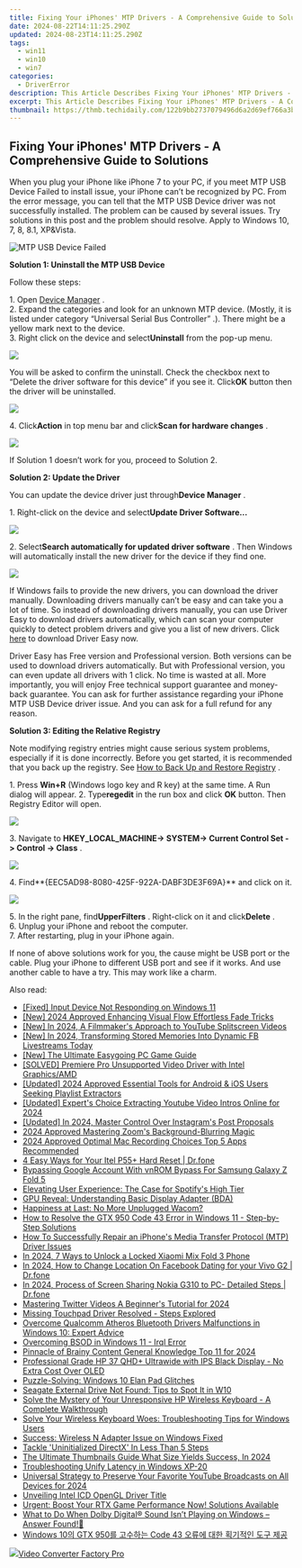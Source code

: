 ```yaml
---
title: Fixing Your iPhones' MTP Drivers - A Comprehensive Guide to Solutions
date: 2024-08-22T14:11:25.290Z
updated: 2024-08-23T14:11:25.290Z
tags:
  - win11
  - win10
  - win7
categories:
  - DriverError
description: This Article Describes Fixing Your iPhones' MTP Drivers - A Comprehensive Guide to Solutions
excerpt: This Article Describes Fixing Your iPhones' MTP Drivers - A Comprehensive Guide to Solutions
thumbnail: https://thmb.techidaily.com/122b9bb2737079496d6a2d69ef766a3b3b8a091bd4f5906c27990e96a64caabf.jpg
---
```


## Fixing Your iPhones' MTP Drivers - A Comprehensive Guide to Solutions

When you plug your iPhone like iPhone 7 to your PC, if you meet MTP USB Device Failed to install issue, your iPhone can’t be recognized by PC. From the error message, you can tell that the MTP USB Device driver was not successfully installed. The problem can be caused by several issues. Try solutions in this post and the problem should resolve. Apply to Windows 10, 7, 8, 8.1, XP&Vista.  
  
![MTP USB Device Failed](https://images.drivereasy.com/wp-content/uploads/2016/09/img_57ce61d4c6f0d.jpg)
  
**Solution 1: Uninstall the MTP USB Device**
  
 Follow these steps:  
  
 1\. Open [Device Manager](https://tools.techidaily.com/drivereasy/download/) .  
 2\. Expand the categories and look for an unknown MTP device. (Mostly, it is listed under category “Universal Serial Bus Controller” .). There might be a yellow mark next to the device.  
 3\. Right click on the device and select**Uninstall** from the pop-up menu.  
  
![](https://images.drivereasy.com/wp-content/uploads/2016/09/img_57ce68d17c5a2.png)

 You will be asked to confirm the uninstall. Check the checkbox next to “Delete the driver software for this device” if you see it. Click**OK** button then the driver will be uninstalled.  
  
![](https://images.drivereasy.com/wp-content/uploads/2016/09/img_57ce68889664a.png)
  
 4\. Click**Action** in top menu bar and click**Scan for hardware changes** .
  
![](https://images.drivereasy.com/wp-content/uploads/2016/09/img_57ce69ef3908e.png)
  
 If Solution 1 doesn’t work for you, proceed to Solution 2.  
  
 **Solution 2: Update the Driver**
  
 You can update the device driver just through**Device Manager** .
  
 1\. Right-click on the device and select**Update Driver Software…**
  
![](https://images.drivereasy.com/wp-content/uploads/2016/09/img_57ce6b995059d.png)
  
 2\. Select**Search automatically for updated driver software** . Then Windows will automatically install the new driver for the device if they find one.  
  
![](https://images.drivereasy.com/wp-content/uploads/2016/09/img_57ce6bcb80a42.png)
  
 If Windows fails to provide the new drivers, you can download the driver manually. Downloading drivers manually can’t be easy and can take you a lot of time. So instead of downloading drivers manually, you can use Driver Easy to download drivers automatically, which can scan your computer quickly to detect problem drivers and give you a list of new drivers. Click [here](https://tools.techidaily.com/drivereasy/download/) to download Driver Easy now.  
  
 Driver Easy has Free version and Professional version. Both versions can be used to download drivers automatically. But with Professional version, you can even update all drivers with 1 click. No time is wasted at all. More importantly, you will enjoy Free technical support guarantee and money-back guarantee. You can ask for further assistance regarding your iPhone MTP USB Device driver issue. And you can ask for a full refund for any reason.  
  
**Solution 3: Editing the Relative Registry**
  
 Note modifying registry entries might cause serious system problems, especially if it is done incorrectly. Before you get started, it is recommended that you back up the registry. See [How to Back Up and Restore Registry](https://tools.techidaily.com/drivereasy/download/) .  
  
1\. Press **Win+R** (Windows logo key and R key) at the same time. A Run dialog will appear.
 2\. Type**regedit**  in the run box and click **OK**  button. Then Registry Editor will open.  
  
![](https://images.drivereasy.com/wp-content/uploads/2016/03/img_56fb391581cd9.png)
  
 3\. Navigate to **HKEY\_LOCAL\_MACHINE-> SYSTEM-> Current Control Set -> Control -> Class** .  
  
![](https://images.drivereasy.com/wp-content/uploads/2016/09/img_57ce716df0958.png)

 4\. Find**{EEC5AD98-8080-425F-922A-DABF3DE3F69A}** and click on it.  
  
![](https://images.drivereasy.com/wp-content/uploads/2016/09/img_57ce72045b4e6.jpg)

 5\. In the right pane, find**UpperFilters** . Right-click on it and click**Delete** .  
 6\. Unplug your iPhone and reboot the computer.  
 7\. After restarting, plug in your iPhone again.  
  
 If none of above solutions work for you, the cause might be USB port or the cable. Plug your iPhone to different USB port and see if it works. And use another cable to have a try. This may work like a charm.

<ins class="adsbygoogle"
     style="display:block"
     data-ad-format="autorelaxed"
     data-ad-client="ca-pub-7571918770474297"
     data-ad-slot="1223367746"></ins>



<ins class="adsbygoogle"
     style="display:block"
     data-ad-client="ca-pub-7571918770474297"
     data-ad-slot="8358498916"
     data-ad-format="auto"
     data-full-width-responsive="true"></ins>

<span class="atpl-alsoreadstyle">Also read:</span>
<div><ul>
<li><a href="https://driver-error.techidaily.com/fixed-input-device-not-responding-on-windows-11/"><u>[Fixed] Input Device Not Responding on Windows 11</u></a></li>
<li><a href="https://video-capture.techidaily.com/new-2024-approved-enhancing-visual-flow-effortless-fade-tricks/"><u>[New] 2024 Approved  Enhancing Visual Flow  Effortless Fade Tricks</u></a></li>
<li><a href="https://facebook-video-share.techidaily.com/new-in-2024-a-filmmakers-approach-to-youtube-splitscreen-videos/"><u>[New] In 2024, A Filmmaker's Approach to YouTube Splitscreen Videos</u></a></li>
<li><a href="https://facebook-videos.techidaily.com/new-in-2024-transforming-stored-memories-into-dynamic-fb-livestreams-today/"><u>[New] In 2024, Transforming Stored Memories Into Dynamic FB Livestreams Today</u></a></li>
<li><a href="https://screen-sharing-recording.techidaily.com/new-the-ultimate-easygoing-pc-game-guide/"><u>[New] The Ultimate Easygoing PC Game Guide</u></a></li>
<li><a href="https://driver-error.techidaily.com/solved-premiere-pro-unsupported-video-driver-with-intel-graphicsamd/"><u>[SOLVED] Premiere Pro Unsupported Video Driver with Intel Graphics/AMD</u></a></li>
<li><a href="https://facebook-video-share.techidaily.com/updated-2024-approved-essential-tools-for-android-and-ios-users-seeking-playlist-extractors/"><u>[Updated] 2024 Approved  Essential Tools for Android & iOS Users Seeking Playlist Extractors</u></a></li>
<li><a href="https://youtube-zero.techidaily.com/ed-experts-choice-extracting-youtube-video-intros-online-for-2024/"><u>[Updated] Expert's Choice  Extracting Youtube Video Intros Online for 2024</u></a></li>
<li><a href="https://instagram-clips.techidaily.com/updated-in-2024-master-control-over-instagrams-post-proposals/"><u>[Updated] In 2024, Master Control Over Instagram's Post Proposals</u></a></li>
<li><a href="https://visual-screen-recording.techidaily.com/2024-approved-mastering-zooms-background-blurring-magic/"><u>2024 Approved  Mastering Zoom's Background-Blurring Magic</u></a></li>
<li><a href="https://remote-screen-capture.techidaily.com/2024-approved-optimal-mac-recording-choices-top-5-apps-recommended/"><u>2024 Approved  Optimal Mac Recording Choices  Top 5 Apps Recommended</u></a></li>
<li><a href="https://phone-solutions.techidaily.com/4-easy-ways-for-your-itel-p55plus-hard-reset-drfone-by-drfone-reset-android-reset-android/"><u>4 Easy Ways for Your Itel P55+ Hard Reset | Dr.fone</u></a></li>
<li><a href="https://android-unlock.techidaily.com/bypassing-google-account-with-vnrom-bypass-for-samsung-galaxy-z-fold-5-by-drfone-android/"><u>Bypassing Google Account With vnROM Bypass For Samsung Galaxy Z Fold 5</u></a></li>
<li><a href="https://buynow-tips.techidaily.com/elevating-user-experience-the-case-for-spotifys-high-tier/"><u>Elevating User Experience: The Case for Spotify's High Tier</u></a></li>
<li><a href="https://driver-error.techidaily.com/gpu-reveal-understanding-basic-display-adapter-bda/"><u>GPU Reveal: Understanding Basic Display Adapter (BDA)</u></a></li>
<li><a href="https://driver-error.techidaily.com/happiness-at-last-no-more-unplugged-wacom/"><u>Happiness at Last: No More Unplugged Wacom?</u></a></li>
<li><a href="https://driver-error.techidaily.com/how-to-resolve-the-gtx-950-code-43-error-in-windows-11-step-by-step-solutions/"><u>How to Resolve the GTX 950 Code 43 Error in Windows 11 - Step-by-Step Solutions</u></a></li>
<li><a href="https://driver-error.techidaily.com/how-to-successfully-repair-an-iphones-media-transfer-protocol-mtp-driver-issues/"><u>How To Successfully Repair an iPhone's Media Transfer Protocol (MTP) Driver Issues</u></a></li>
<li><a href="https://unlock-android.techidaily.com/in-2024-7-ways-to-unlock-a-locked-xiaomi-mix-fold-3-phone-by-drfone-android/"><u>In 2024, 7 Ways to Unlock a Locked Xiaomi Mix Fold 3 Phone</u></a></li>
<li><a href="https://location-social.techidaily.com/in-2024-how-to-change-location-on-facebook-dating-for-your-vivo-g2-drfone-by-drfone-virtual-android/"><u>In 2024, How to Change Location On Facebook Dating for your Vivo G2 | Dr.fone</u></a></li>
<li><a href="https://screen-mirror.techidaily.com/in-2024-process-of-screen-sharing-nokia-g310-to-pc-detailed-steps-drfone-by-drfone-android/"><u>In 2024, Process of Screen Sharing Nokia G310 to PC- Detailed Steps | Dr.fone</u></a></li>
<li><a href="https://twitter-clips.techidaily.com/mastering-twitter-videos-a-beginners-tutorial-for-2024/"><u>Mastering Twitter Videos  A Beginner's Tutorial for 2024</u></a></li>
<li><a href="https://driver-error.techidaily.com/missing-touchpad-driver-resolved-steps-explored/"><u>Missing Touchpad Driver Resolved - Steps Explored</u></a></li>
<li><a href="https://driver-error.techidaily.com/overcome-qualcomm-atheros-bluetooth-drivers-malfunctions-in-windows-10-expert-advice/"><u>Overcome Qualcomm Atheros Bluetooth Drivers Malfunctions in Windows 10: Expert Advice</u></a></li>
<li><a href="https://driver-error.techidaily.com/overcoming-bsod-in-windows-11-irql-error/"><u>Overcoming BSOD in Windows 11 - Irql Error</u></a></li>
<li><a href="https://extra-support.techidaily.com/pinnacle-of-brainy-content-general-knowledge-top-11-for-2024/"><u>Pinnacle of Brainy Content  General Knowledge Top 11 for 2024</u></a></li>
<li><a href="https://hardware-updates.techidaily.com/professional-grade-hp-37-qhdplus-ultrawide-with-ips-black-display-no-extra-cost-over-oled/"><u>Professional Grade HP 37 QHD+ Ultrawide with IPS Black Display - No Extra Cost Over OLED</u></a></li>
<li><a href="https://driver-error.techidaily.com/puzzle-solving-windows-10-elan-pad-glitches/"><u>Puzzle-Solving: Windows 10 Elan Pad Glitches</u></a></li>
<li><a href="https://driver-error.techidaily.com/seagate-external-drive-not-found-tips-to-spot-it-in-w10/"><u>Seagate External Drive Not Found: Tips to Spot It in W10</u></a></li>
<li><a href="https://driver-error.techidaily.com/solve-the-mystery-of-your-unresponsive-hp-wireless-keyboard-a-complete-walkthrough/"><u>Solve the Mystery of Your Unresponsive HP Wireless Keyboard - A Complete Walkthrough</u></a></li>
<li><a href="https://driver-error.techidaily.com/solve-your-wireless-keyboard-woes-troubleshooting-tips-for-windows-users/"><u>Solve Your Wireless Keyboard Woes: Troubleshooting Tips for Windows Users</u></a></li>
<li><a href="https://driver-error.techidaily.com/success-wireless-n-adapter-issue-on-windows-fixed/"><u>Success: Wireless N Adapter Issue on Windows Fixed</u></a></li>
<li><a href="https://driver-error.techidaily.com/tackle-uninitialized-directx-in-less-than-5-steps/"><u>Tackle 'Uninitialized DirectX' In Less Than 5 Steps</u></a></li>
<li><a href="https://facebook-video-share.techidaily.com/the-ultimate-thumbnails-guide-what-size-yields-success-in-2024/"><u>The Ultimate Thumbnails Guide  What Size Yields Success, In 2024</u></a></li>
<li><a href="https://driver-error.techidaily.com/troubleshooting-unify-latency-in-windows-xp-20/"><u>Troubleshooting Unify Latency in Windows XP-20</u></a></li>
<li><a href="https://screen-video-capture.techidaily.com/universal-strategy-to-preserve-your-favorite-youtube-broadcasts-on-all-devices-for-2024/"><u>Universal Strategy to Preserve Your Favorite YouTube Broadcasts on All Devices for 2024</u></a></li>
<li><a href="https://driver-error.techidaily.com/unveiling-intel-icd-opengl-driver-title/"><u>Unveiling Intel ICD OpenGL Driver Title</u></a></li>
<li><a href="https://driver-error.techidaily.com/urgent-boost-your-rtx-game-performance-now-solutions-available/"><u>Urgent: Boost Your RTX Game Performance Now! Solutions Available</u></a></li>
<li><a href="https://driver-error.techidaily.com/what-to-do-when-dolby-digital-sound-isnt-playing-on-windows-answer-found/"><u>What to Do When Dolby Digital® Sound Isn’t Playing on Windows – Answer Found!🔧</u></a></li>
<li><a href="https://driver-error.techidaily.com/windows-10-gtx-950-code-43/"><u>Windows 10의 GTX 950를 고수하는 Code 43 오류에 대한 획기적인 도구 제공</u></a></li>
</ul></div>

<!-- affiliate ads begin -->
<a href="https://secure.2checkout.com/order/checkout.php?PRODS=4537547&QTY=1&AFFILIATE=108875&CART=1"><img src="https://secure.avangate.com/images/merchant/4b0a0290ad7df100b77e86839989a75e/products/vcfpro.png" border="0">Video Converter Factory Pro</a>
<!-- affiliate ads end -->